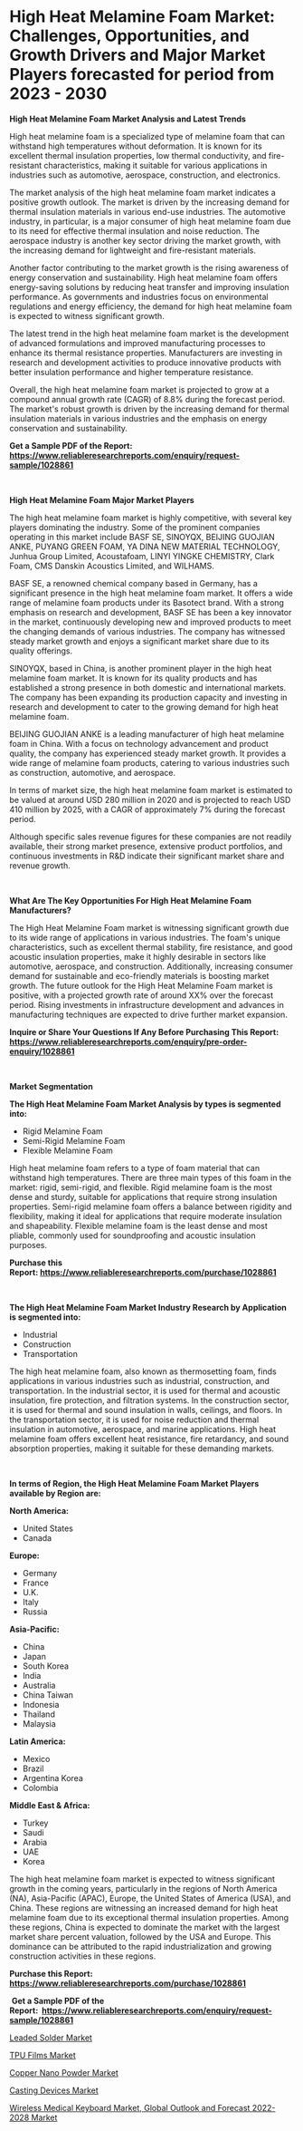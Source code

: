 <p><h1>High Heat Melamine Foam Market: Challenges, Opportunities, and Growth Drivers and Major Market Players forecasted for period from 2023 - 2030</h1></p><p><strong>High Heat Melamine Foam Market Analysis and Latest Trends</strong></p>
<p><p>High heat melamine foam is a specialized type of melamine foam that can withstand high temperatures without deformation. It is known for its excellent thermal insulation properties, low thermal conductivity, and fire-resistant characteristics, making it suitable for various applications in industries such as automotive, aerospace, construction, and electronics.</p><p>The market analysis of the high heat melamine foam market indicates a positive growth outlook. The market is driven by the increasing demand for thermal insulation materials in various end-use industries. The automotive industry, in particular, is a major consumer of high heat melamine foam due to its need for effective thermal insulation and noise reduction. The aerospace industry is another key sector driving the market growth, with the increasing demand for lightweight and fire-resistant materials.</p><p>Another factor contributing to the market growth is the rising awareness of energy conservation and sustainability. High heat melamine foam offers energy-saving solutions by reducing heat transfer and improving insulation performance. As governments and industries focus on environmental regulations and energy efficiency, the demand for high heat melamine foam is expected to witness significant growth.</p><p>The latest trend in the high heat melamine foam market is the development of advanced formulations and improved manufacturing processes to enhance its thermal resistance properties. Manufacturers are investing in research and development activities to produce innovative products with better insulation performance and higher temperature resistance.</p><p>Overall, the high heat melamine foam market is projected to grow at a compound annual growth rate (CAGR) of 8.8% during the forecast period. The market's robust growth is driven by the increasing demand for thermal insulation materials in various industries and the emphasis on energy conservation and sustainability.</p></p>
<p><strong>Get a Sample PDF of the Report:&nbsp; <a href="https://www.reliableresearchreports.com/enquiry/request-sample/1028861">https://www.reliableresearchreports.com/enquiry/request-sample/1028861</a></strong></p>
<p>&nbsp;</p>
<p><strong>High Heat Melamine Foam Major Market Players</strong></p>
<p><p>The high heat melamine foam market is highly competitive, with several key players dominating the industry. Some of the prominent companies operating in this market include BASF SE, SINOYQX, BEIJING GUOJIAN ANKE, PUYANG GREEN FOAM, YA DINA NEW MATERIAL TECHNOLOGY, Junhua Group Limited, Acoustafoam, LINYI YINGKE CHEMISTRY, Clark Foam, CMS Danskin Acoustics Limited, and WILHAMS.</p><p>BASF SE, a renowned chemical company based in Germany, has a significant presence in the high heat melamine foam market. It offers a wide range of melamine foam products under its Basotect brand. With a strong emphasis on research and development, BASF SE has been a key innovator in the market, continuously developing new and improved products to meet the changing demands of various industries. The company has witnessed steady market growth and enjoys a significant market share due to its quality offerings.</p><p>SINOYQX, based in China, is another prominent player in the high heat melamine foam market. It is known for its quality products and has established a strong presence in both domestic and international markets. The company has been expanding its production capacity and investing in research and development to cater to the growing demand for high heat melamine foam.</p><p>BEIJING GUOJIAN ANKE is a leading manufacturer of high heat melamine foam in China. With a focus on technology advancement and product quality, the company has experienced steady market growth. It provides a wide range of melamine foam products, catering to various industries such as construction, automotive, and aerospace.</p><p>In terms of market size, the high heat melamine foam market is estimated to be valued at around USD 280 million in 2020 and is projected to reach USD 410 million by 2025, with a CAGR of approximately 7% during the forecast period.</p><p>Although specific sales revenue figures for these companies are not readily available, their strong market presence, extensive product portfolios, and continuous investments in R&D indicate their significant market share and revenue growth.</p></p>
<p>&nbsp;</p>
<p><strong>What Are The Key Opportunities For High Heat Melamine Foam Manufacturers?</strong></p>
<p><p>The High Heat Melamine Foam market is witnessing significant growth due to its wide range of applications in various industries. The foam's unique characteristics, such as excellent thermal stability, fire resistance, and good acoustic insulation properties, make it highly desirable in sectors like automotive, aerospace, and construction. Additionally, increasing consumer demand for sustainable and eco-friendly materials is boosting market growth. The future outlook for the High Heat Melamine Foam market is positive, with a projected growth rate of around XX% over the forecast period. Rising investments in infrastructure development and advances in manufacturing techniques are expected to drive further market expansion.</p></p>
<p><strong>Inquire or Share Your Questions If Any Before Purchasing This Report: <a href="https://www.reliableresearchreports.com/enquiry/pre-order-enquiry/1028861">https://www.reliableresearchreports.com/enquiry/pre-order-enquiry/1028861</a></strong></p>
<p>&nbsp;</p>
<p><strong>Market Segmentation</strong></p>
<p><strong>The High Heat Melamine Foam Market Analysis by types is segmented into:</strong></p>
<p><ul><li>Rigid Melamine Foam</li><li>Semi-Rigid Melamine Foam</li><li>Flexible Melamine Foam</li></ul></p>
<p><p>High heat melamine foam refers to a type of foam material that can withstand high temperatures. There are three main types of this foam in the market: rigid, semi-rigid, and flexible. Rigid melamine foam is the most dense and sturdy, suitable for applications that require strong insulation properties. Semi-rigid melamine foam offers a balance between rigidity and flexibility, making it ideal for applications that require moderate insulation and shapeability. Flexible melamine foam is the least dense and most pliable, commonly used for soundproofing and acoustic insulation purposes.</p></p>
<p><strong>Purchase this Report:&nbsp;<a href="https://www.reliableresearchreports.com/purchase/1028861">https://www.reliableresearchreports.com/purchase/1028861</a></strong></p>
<p>&nbsp;</p>
<p><strong>The High Heat Melamine Foam Market Industry Research by Application is segmented into:</strong></p>
<p><ul><li>Industrial</li><li>Construction</li><li>Transportation</li></ul></p>
<p><p>The high heat melamine foam, also known as thermosetting foam, finds applications in various industries such as industrial, construction, and transportation. In the industrial sector, it is used for thermal and acoustic insulation, fire protection, and filtration systems. In the construction sector, it is used for thermal and sound insulation in walls, ceilings, and floors. In the transportation sector, it is used for noise reduction and thermal insulation in automotive, aerospace, and marine applications. High heat melamine foam offers excellent heat resistance, fire retardancy, and sound absorption properties, making it suitable for these demanding markets.</p></p>
<p>&nbsp;</p>
<p><strong>In terms of Region, the High Heat Melamine Foam Market Players available by Region are:</strong></p>
<p>
    <p> <strong> North America: </strong>
        <ul>
            <li>United States</li>
            <li>Canada</li>
        </ul>
        </p> 
    <p> <strong> Europe: </strong>
        <ul>
            <li>Germany</li>
            <li>France</li>
            <li>U.K.</li>
            <li>Italy</li>
            <li>Russia</li>
        </ul>
        </p> 
    <p> <strong> Asia-Pacific: </strong>
        <ul>
            <li>China</li>
            <li>Japan</li>
            <li>South Korea</li>
            <li>India</li>
            <li>Australia</li>
            <li>China Taiwan</li>
            <li>Indonesia</li>
            <li>Thailand</li>
            <li>Malaysia</li>
        </ul>
        </p> 
    <p> <strong> Latin America: </strong>
        <ul>
            <li>Mexico</li>
            <li>Brazil</li>
            <li>Argentina Korea</li>
            <li>Colombia</li>
        </ul>
        </p> 
    <p> <strong> Middle East & Africa: </strong>
        <ul>
            <li>Turkey</li>
            <li>Saudi</li>
            <li>Arabia</li>
            <li>UAE</li>
            <li>Korea</li>
        </ul>
    </p>
    </p>
<p><p>The high heat melamine foam market is expected to witness significant growth in the coming years, particularly in the regions of North America (NA), Asia-Pacific (APAC), Europe, the United States of America (USA), and China. These regions are witnessing an increased demand for high heat melamine foam due to its exceptional thermal insulation properties. Among these regions, China is expected to dominate the market with the largest market share percent valuation, followed by the USA and Europe. This dominance can be attributed to the rapid industrialization and growing construction activities in these regions.</p></p>
<p><strong>Purchase this Report: <a href="https://www.reliableresearchreports.com/purchase/1028861">https://www.reliableresearchreports.com/purchase/1028861</a></strong></p>
<p>&nbsp;<strong>Get a Sample PDF of the Report:&nbsp;&nbsp;<a href="https://www.reliableresearchreports.com/enquiry/request-sample/1028861">https://www.reliableresearchreports.com/enquiry/request-sample/1028861</a></strong></p>
<p><strong></strong></p>
<p><p><a href="https://www.linkedin.com/pulse/decoding-leaded-solder-market-deep-dive-latest-trends-7qlke/">Leaded Solder Market</a></p><p><a href="https://www.reportprime.com/tpu-films-r463">TPU Films Market</a></p><p><a href="https://issuu.com/reportprime-2/docs/copper-nano-powder-market-size-2030.pptx?fr=xKAE9_zU1NQ">Copper Nano Powder Market</a></p><p><a href="https://github.com/RoccoManning/Market-Research-Report-List-1/blob/main/casting-devices-market.md">Casting Devices Market</a></p><p><a href="https://medium.com/@judithhoffman05/wireless-medical-keyboard-market-global-outlook-and-forecast-2022-2028-market-size-growth-ccb339fd922a">Wireless Medical Keyboard Market, Global Outlook and Forecast 2022-2028 Market</a></p></p>
